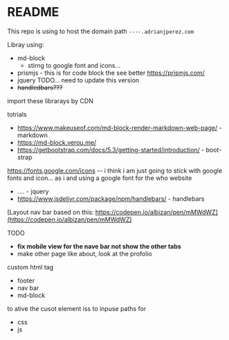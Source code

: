 # README 

This repo is using to host the domain path `----.adrianjperez.com`

Libray using:
- md-block
  - stirng to google font and icons...
- prismjs - this is for code block the see better https://prismjs.com/
- jquery TODO... need to update this version 
- ~~handledbars???~~

import these librarays by CDN

totrials 
- https://www.makeuseof.com/md-block-render-markdown-web-page/ - markdown
- https://md-block.verou.me/
- https://getbootstrap.com/docs/5.3/getting-started/introduction/ - boot-strap


https://fonts.google.com/icons 
-- i think i am just going to stick with google fonts and icon... as i and using a google font for the who website


- .... - jquery
- https://www.jsdelivr.com/package/npm/handlebars/ - handlebars


[Layout nav bar based on this: https://codepen.io/albizan/pen/mMWdWZ](https://codepen.io/albizan/pen/mMWdWZ)

TODO
- **fix mobile view for the nave bar not show the other tabs**
- make other page like about, look at the profolio 


custom html tag
- footer
- nav bar
- md-block

to ative the cusot element iss to inpuse paths for 
- css
- js 






